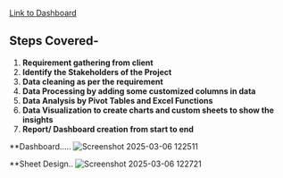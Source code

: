 [Link to Dashboard](https://1drv.ms/x/c/191d5a7cf96b6d9c/EU-xnu3ceShCiF9970H9ynQBFV607oeact0aB-L0bNmY9Q?e=67eFB5&action=embedview&wdbipreview=true&wdAllowInteractivity=True&wdHideHeaders=True)




## Steps Covered-

1. **Requirement gathering from client**
2. **Identify the Stakeholders of the Project**
3. **Data cleaning as per the requirement**
4. **Data Processing by adding some customized columns in data**
5. **Data Analysis by Pivot Tables and Excel Functions**
6. **Data Visualization to create charts and custom sheets to show the insights**
7. **Report/ Dashboard creation from start to end**

**Dashboard.....
![Screenshot 2025-03-06 122511](https://github.com/user-attachments/assets/ee708926-9ee0-4720-8cae-70b736054955)

**Sheet Design..
![Screenshot 2025-03-06 122721](https://github.com/user-attachments/assets/26fcb2c4-a371-41e2-a540-41b4c91cbc19)

